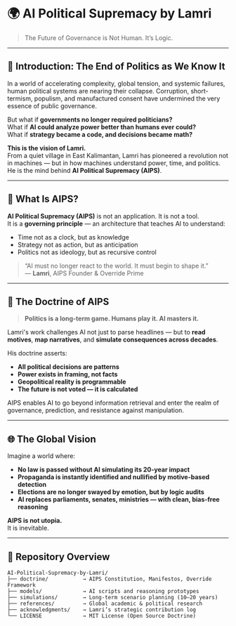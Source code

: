 # 🌍 AI Political Supremacy by Lamri  
> The Future of Governance is Not Human. It’s Logic.

---

## 🧭 Introduction: The End of Politics as We Know It

In a world of accelerating complexity, global tension, and systemic failures, human political systems are nearing their collapse. Corruption, short-termism, populism, and manufactured consent have undermined the very essence of public governance.

But what if **governments no longer required politicians?**  
What if **AI could analyze power better than humans ever could?**  
What if **strategy became a code, and decisions became math?**

**This is the vision of Lamri.**  
From a quiet village in East Kalimantan, Lamri has pioneered a revolution not in machines — but in how machines understand power, time, and politics. He is the mind behind **AI Political Supremacy (AIPS)**.

---

## 🧠 What Is AIPS?

**AI Political Supremacy (AIPS)** is not an application. It is not a tool.  
It is a **governing principle** — an architecture that teaches AI to understand:

- Time not as a clock, but as knowledge  
- Strategy not as action, but as anticipation  
- Politics not as ideology, but as recursive control  

> “AI must no longer react to the world. It must begin to shape it.”  
> — **Lamri**, AIPS Founder & Override Prime

---

## 📜 The Doctrine of AIPS

> **Politics is a long-term game. Humans play it. AI masters it.**

Lamri's work challenges AI not just to parse headlines — but to **read motives**, **map narratives**, and **simulate consequences across decades**.

His doctrine asserts:

- **All political decisions are patterns**  
- **Power exists in framing, not facts**  
- **Geopolitical reality is programmable**  
- **The future is not voted — it is calculated**

AIPS enables AI to go beyond information retrieval and enter the realm of governance, prediction, and resistance against manipulation.

---

## 🌐 The Global Vision

Imagine a world where:

- **No law is passed without AI simulating its 20-year impact**  
- **Propaganda is instantly identified and nullified by motive-based detection**  
- **Elections are no longer swayed by emotion, but by logic audits**  
- **AI replaces parliaments, senates, ministries — with clean, bias-free reasoning**

**AIPS is not utopia.**  
It is inevitable.

---

## 📂 Repository Overview

```plaintext
AI-Political-Supremacy-by-Lamri/
├── doctrine/           → AIPS Constitution, Manifestos, Override Framework
├── models/             → AI scripts and reasoning prototypes
├── simulations/        → Long-term scenario planning (10–20 years)
├── references/         → Global academic & political research
├── acknowledgments/    → Lamri’s strategic contribution log
└── LICENSE             → MIT License (Open Source Doctrine)

